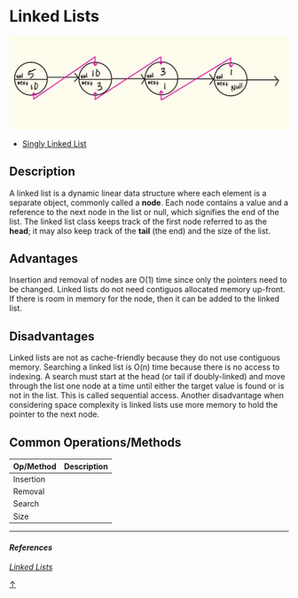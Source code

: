 # Linked Lists

<p align="center">
  <img src="../../../assets/SinglyLinkedList.jpg"/>
</p>

- [Singly Linked List](#singly-linked-list)


## Description

A linked list is a dynamic linear data structure where each element is a separate object, commonly called a **node**. Each node contains a value and a reference to the next node in the list or null, which signifies the end of the list. The linked list class keeps track of the first node referred to as the **head**; it may also keep track of the **tail** (the end) and the size of the list.

## Advantages

Insertion and removal of nodes are O(1) time since only the pointers need to be changed. Linked lists do not need contiguos allocated memory up-front. If there is room in memory for the node, then it can be added to the linked list.

## Disadvantages

Linked lists are not as cache-friendly because they do not use contiguous memory. Searching a linked list is O(n) time because there is no access to indexing. A search must start at the head (or tail if doubly-linked) and move through the list one node at a time until either the target value is found or is not in the list. This is called sequential access. Another disadvantage when considering space complexity is linked lists use more memory to hold the pointer to the next node.

## Common Operations/Methods
| Op/Method | Description |
|:--------- | ----------- |
| Insertion | |
| Removal   | | 
| Search    | |
| Size      | |

<hr>

#### _References_

_[Linked Lists](https://www.cs.cmu.edu/~adamchik/15-121/lectures/Linked%20Lists/linked%20lists.html)_

[↑](#contents)